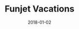 ---
layout: site
title: "Funjet Vacations"
date: 2018-01-02
categories: [community]
version: 1.4.7
major: 1
minor: 4
patch: 7
slug: funjet-vacations
link: http://www.funjet.com/
permalink: /sites/:slug
---
